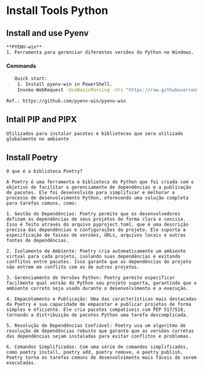 # Install Tools Python

## Install and use Pyenv

    **PYENV-win** 
    1. Ferramenta para gerenciar diferentes versões do Python no Windows.

    
#### Commands
```bash
   Quick start:
    1. Install pyenv-win in PowerShell.
    Invoke-WebRequest -UseBasicParsing -Uri "https://raw.githubusercontent.com/pyenv-win/pyenv-win/master/pyenv-win/install-pyenv-win.ps1" -OutFile "./install-pyenv-win.ps1"; &"./install-pyenv-win.ps1"


```

    Ref.: https://github.com/pyenv-win/pyenv-win

## Intall PIP and PIPX

    Utilizados para instalar pacotes e bibliotecas que sera utilizado globalmente no ambiente

## Install Poetry

    O que é a biblioteca Poetry?

    A Poetry é uma ferramenta e biblioteca do Python que foi criada com o objetivo de facilitar o gerenciamento de dependências e a publicação de pacotes. Ele foi desenvolvido para simplificar e melhorar o processo de desenvolvimento Python, oferecendo uma solução completa para tarefas comuns, como:

    1. Gestão de Dependências: Poetry permite que os desenvolvedores definam as dependências de seus projetos de forma clara e concisa. Isso é feito através do arquivo pyproject.toml, que é uma descrição precisa das dependências e configurações do projeto. Ele suporta a especificação de faixas de versões, URLs, arquivos locais e outras fontes de dependências.
    
    2. Isolamento de Ambiente: Poetry cria automaticamente um ambiente virtual para cada projeto, isolando suas dependências e evitando conflitos entre pacotes. Isso garante que as dependências do projeto não entrem em conflito com as de outros projetos.

    3. Gerenciamento de Versões Python: Poetry permite especificar facilmente qual versão do Python seu projeto suporta, garantindo que o ambiente correto seja usado durante o desenvolvimento e a execução.

    4. Empacotamento e Publicação: Uma das características mais destacadas da Poetry é sua capacidade de empacotar e publicar projetos de forma simples e eficiente. Ele cria pacotes compatíveis com PEP 517/518, tornando a distribuição de pacotes Python uma tarefa descomplicada.

    5. Resolução de Dependências Confiável: Poetry usa um algoritmo de resolução de dependências robusto que garante que as versões corretas das dependências sejam instaladas para evitar conflitos e problemas.

    6. Comandos Simplificados: Com uma série de comandos simplificados, como poetry install, poetry add, poetry remove, e poetry publish, Poetry torna as tarefas comuns de desenvolvimento mais fáceis de serem executadas.